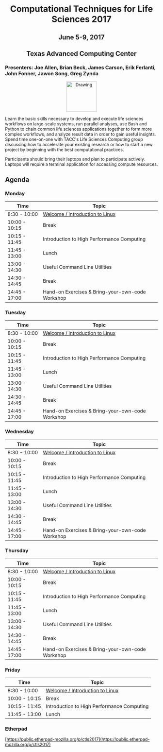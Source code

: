 <center><h1>Computational Techniques for Life Sciences 2017</h1>
<h2>June 5-9, 2017</h2>
<h2>Texas Advanced Computing Center</h2></center>
<h3>Presenters: Joe Allen, Brian Beck, James Carson, Erik Ferlanti, John Fonner, Jawon Song, Greg Zynda</h3>
<center>
<img src="https://www.tacc.utexas.edu/documents/1084364/1275944/tacc.png" alt="Drawing" style="height:100px;"/>
</center>

Learn the basic skills necessary to develop and execute life sciences workflows on large-scale systems, run parallel analyses, use Bash and Python to chain common life sciences applications together to form more complex workflows, and analyze result data in order to gain useful insights. Spend time one-on-one with TACC's Life Sciences Computing group discussing how to accelerate your existing research or how to start a new project by beginning with the best computational practices.

Participants should bring their laptops and plan to participate actively. Laptops will require a terminal application for accessing compute resources.

## Agenda

### Monday

| Time | Topic |
|--------|--------------------------------------------------|
|  8:30 - 10:00 | [Welcome / Introduction to Linux](00-overview.html) |
| 10:00 - 10:15 | Break |
| 10:15 - 11:45 | Introduction to High Performance Computing |
| 11:45 - 13:00 | Lunch |
| 13:00 - 14:30 | Useful Command Line Utilities |
| 14:30 - 14:45 | Break |
| 14:45 - 17:00 | Hand-on Exercises & Bring-your-own-code Workshop |

### Tuesday

| Time | Topic |
|--------|--------------------------------------------------|
|  8:30 - 10:00 | [Welcome / Introduction to Linux](00-overview.html) |
| 10:00 - 10:15 | Break |
| 10:15 - 11:45 | Introduction to High Performance Computing |
| 11:45 - 13:00 | Lunch |
| 13:00 - 14:30 | Useful Command Line Utilities |
| 14:30 - 14:45 | Break |
| 14:45 - 17:00 | Hand-on Exercises & Bring-your-own-code Workshop |

### Wednesday

| Time | Topic |
|--------|--------------------------------------------------|
|  8:30 - 10:00 | [Welcome / Introduction to Linux](00-overview.html) |
| 10:00 - 10:15 | Break |
| 10:15 - 11:45 | Introduction to High Performance Computing |
| 11:45 - 13:00 | Lunch |
| 13:00 - 14:30 | Useful Command Line Utilities |
| 14:30 - 14:45 | Break |
| 14:45 - 17:00 | Hand-on Exercises & Bring-your-own-code Workshop |

### Thursday

| Time | Topic |
|--------|--------------------------------------------------|
|  8:30 - 10:00 | [Welcome / Introduction to Linux](00-overview.html) |
| 10:00 - 10:15 | Break |
| 10:15 - 11:45 | Introduction to High Performance Computing |
| 11:45 - 13:00 | Lunch |
| 13:00 - 14:30 | Useful Command Line Utilities |
| 14:30 - 14:45 | Break |
| 14:45 - 17:00 | Hand-on Exercises & Bring-your-own-code Workshop |

### Friday

| Time | Topic |
|--------|--------------------------------------------------|
|  8:30 - 10:00 | [Welcome / Introduction to Linux](00-overview.html) |
| 10:00 - 10:15 | Break |
| 10:15 - 11:45 | Introduction to High Performance Computing |
| 11:45 - 13:00 | Lunch |

### Etherpad
[https://public.etherpad-mozilla.org/p/ctls2017](https://public.etherpad-mozilla.org/p/ctls2017)
